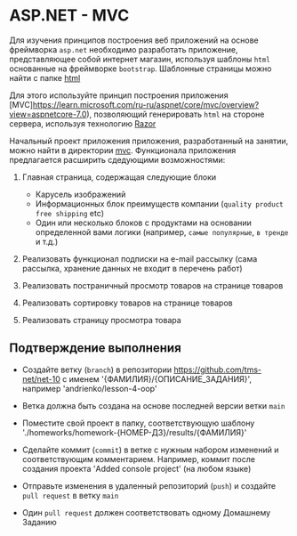 # ASP.NET - MVC
Для изучения принципов построения веб приложений на основе фреймворка `asp.net` необходимо разработать приложение, представляющее собой интернет магазин, используя шаблоны `html` основанные на фреймворке `bootstrap`. Шаблонные страницы можно найти с папке [html](html/)

Для этого используйте принцип построения приложения [MVC]https://learn.microsoft.com/ru-ru/aspnet/core/mvc/overview?view=aspnetcore-7.0), позволяющий генерировать `html` на стороне сервера, используя технологию [Razor](https://learn.microsoft.com/ru-ru/aspnet/core/mvc/views/razor?view=aspnetcore-7.0)

Начальный проект приложения приложения, разработанный на занятии, можно найти в директории [mvc](mvc/). Функционала приложения предлагается расширить сдедующими возможностями:
  1. Главная страница, содержащая следующие блоки
     - Карусель изображений
     - Информационных блок преимуществ компании (`quality product` `free shipping` etc)
     - Один или несколько блоков с продуктами на основании определенной вами логики (например, `самые популярные`, `в тренде` и т.д.)

  2. Реализовать функционал подписки на e-mail рассылку (сама рассылка, хранение данных не входит в перечень работ)
  3. Реализовать постраничный просмотр товаров на странице товаров
  4. Реализовать сортировку товаров на странице товаров
  5. Реализовать страницу просмотра товара

## Подтверждение выполнения

 - Создайте ветку (`branch`) в репозитории https://github.com/tms-net/net-10 с именем '{ФАМИЛИЯ}/{ОПИСАНИЕ_ЗАДАНИЯ}', например 'andrienko/lesson-4-oop'

 - Ветка должна быть создана на основе последней версии ветки `main`

 - Поместите свой проект в папку, соответствующую шаблону './homeworks/homework-{НОМЕР-ДЗ}/results/{ФАМИЛИЯ}'

 - Сделайте коммит (`commit`) в ветке с нужным набором изменений и соответствующим комментарием. Например, коммит после создания проекта 'Added console project' (на любом языке)

 - Отправьте изменения в удаленный репозиторий (`push`) и создайте `pull request` в ветку `main`

 - Один `pull request` должен соответствовать одному Домашнему Заданию